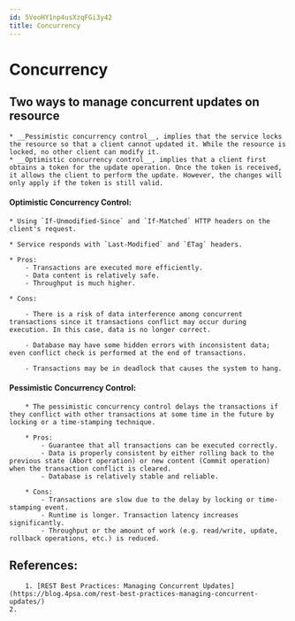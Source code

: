 ```yaml
---
id: 5VooHY1np4usXzqFGi3y42
title: Concurrency
---
```





# Concurrency

## Two ways to manage concurrent updates on resource
    * __Pessimistic concurrency control__, implies that the service locks the resource so that a client cannot updated it. While the resource is locked, no other client can modify it.
    * __Optimistic concurrency control__, implies that a client first obtains a token for the update operation. Once the token is received, it allows the client to perform the update. However, the changes will only apply if the token is still valid.

#### Optimistic Concurrency Control:

    * Using `If-Unmodified-Since` and `If-Matched` HTTP headers on the client's request.

    * Service responds with `Last-Modified` and `ETag` headers.

    * Pros:
        - Transactions are executed more efficiently.
        - Data content is relatively safe.
        - Throughput is much higher.

    * Cons:

        - There is a risk of data interference among concurrent transactions since it transactions conflict may occur during execution. In this case, data is no longer correct.

        - Database may have some hidden errors with inconsistent data; even conflict check is performed at the end of transactions.

        - Transactions may be in deadlock that causes the system to hang.


#### Pessimistic Concurrency Control:
        
        * The pessimistic concurrency control delays the transactions if they conflict with other transactions at some time in the future by locking or a time-stamping technique.

        * Pros:
            - Guarantee that all transactions can be executed correctly.
            - Data is properly consistent by either rolling back to the previous state (Abort operation) or new content (Commit operation) when the transaction conflict is cleared.
            - Database is relatively stable and reliable.

        * Cons:
            - Transactions are slow due to the delay by locking or time-stamping event.
            - Runtime is longer. Transaction latency increases significantly.
            - Throughput or the amount of work (e.g. read/write, update, rollback operations, etc.) is reduced.



## References:

        1. [REST Best Practices: Managing Concurrent Updates](https://blog.4psa.com/rest-best-practices-managing-concurrent-updates/)
    2. 
        
